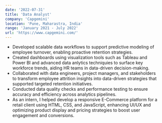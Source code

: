 ```yaml
---
date: '2022-07-31'
title: 'Data Analyst'
company: 'Capgemini'
location: 'Pune, Maharastra, India'
range: 'January 2021 - July 2022'
url: 'https://www.capgemini.com/'
---
```


- Developed scalable data workflows to support predictive modeling of employee turnover, enabling proactive retention strategies.
- Created dashboards using visualization tools such as Tableau and Power BI and advanced data anlytics techniquies to surface key workforce trends, aiding HR teams in data-driven decision-making.
-   Collaborated with data engineers, project managers, and stakeholders to transform employee attrition insights into data-driven strategies that supported targeted retention initiatives.
- Conducted data quality checks and performance testing to ensure accuracy and efficiency across analytics pipelines.
- As an intern, I helped develop a responsive E-Commerce platform for a retail client using HTML, CSS, and JavaScript, enhancing UI/UX and optimizing product display and pricing strategies to boost user engagement and conversions.









